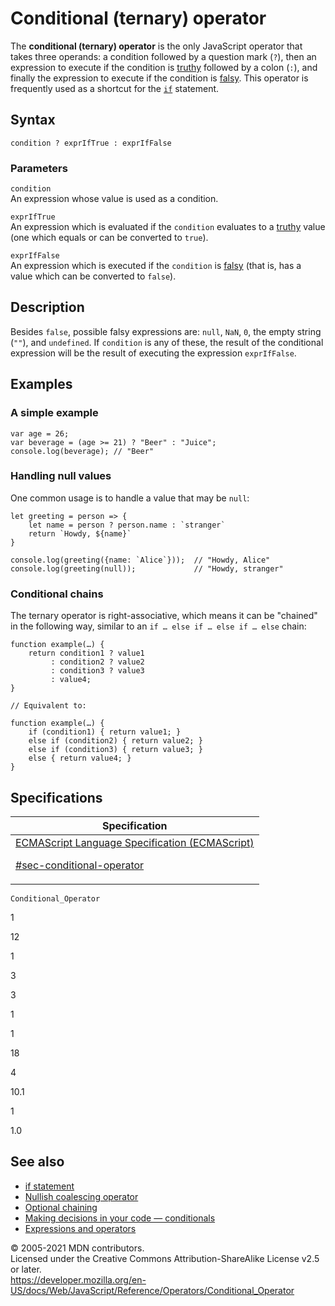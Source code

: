 # Conditional (ternary) operator

The **conditional (ternary) operator** is the only JavaScript operator that takes three operands: a condition followed by a question mark (`?`), then an expression to execute if the condition is [truthy](https://developer.mozilla.org/en-US/docs/Glossary/Truthy) followed by a colon (`:`), and finally the expression to execute if the condition is [falsy](https://developer.mozilla.org/en-US/docs/Glossary/Falsy). This operator is frequently used as a shortcut for the [`if`](../statements/if...else) statement.

## Syntax

    condition ? exprIfTrue : exprIfFalse

### Parameters

`condition`  
An expression whose value is used as a condition.

`exprIfTrue`  
An expression which is evaluated if the `condition` evaluates to a [truthy](https://developer.mozilla.org/en-US/docs/Glossary/Truthy) value (one which equals or can be converted to `true`).

`exprIfFalse`  
An expression which is executed if the `condition` is [falsy](https://developer.mozilla.org/en-US/docs/Glossary/Falsy) (that is, has a value which can be converted to `false`).

## Description

Besides `false`, possible falsy expressions are: `null`, `NaN`, `0`, the empty string (`""`), and `undefined`. If `condition` is any of these, the result of the conditional expression will be the result of executing the expression `exprIfFalse`.

## Examples

### A simple example

    var age = 26;
    var beverage = (age >= 21) ? "Beer" : "Juice";
    console.log(beverage); // "Beer"

### Handling null values

One common usage is to handle a value that may be `null`:

    let greeting = person => {
        let name = person ? person.name : `stranger`
        return `Howdy, ${name}`
    }

    console.log(greeting({name: `Alice`}));  // "Howdy, Alice"
    console.log(greeting(null));             // "Howdy, stranger"

### Conditional chains

The ternary operator is right-associative, which means it can be "chained" in the following way, similar to an `if … else if … else if … else` chain:

    function example(…) {
        return condition1 ? value1
             : condition2 ? value2
             : condition3 ? value3
             : value4;
    }

    // Equivalent to:

    function example(…) {
        if (condition1) { return value1; }
        else if (condition2) { return value2; }
        else if (condition3) { return value3; }
        else { return value4; }
    }

## Specifications

<table><thead><tr class="header"><th>Specification</th></tr></thead><tbody><tr class="odd"><td><a href="https://tc39.es/ecma262/#sec-conditional-operator">ECMAScript Language Specification (ECMAScript) 
<br/>

<span class="small">#sec-conditional-operator</span></a></td></tr></tbody></table>

`Conditional_Operator`

1

12

1

3

3

1

1

18

4

10.1

1

1.0

## See also

-   [if statement](../statements/if...else)
-   [Nullish coalescing operator](nullish_coalescing_operator)
-   [Optional chaining](optional_chaining)
-   [Making decisions in your code — conditionals](https://developer.mozilla.org/en-US/docs/Learn/JavaScript/Building_blocks/conditionals)
-   [Expressions and operators](https://developer.mozilla.org/en-US/docs/Web/JavaScript/Guide/Expressions_and_Operators)

© 2005-2021 MDN contributors.  
Licensed under the Creative Commons Attribution-ShareAlike License v2.5 or later.  
<a href="https://developer.mozilla.org/en-US/docs/Web/JavaScript/Reference/Operators/Conditional_Operator" class="_attribution-link">https://developer.mozilla.org/en-US/docs/Web/JavaScript/Reference/Operators/Conditional_Operator</a>
